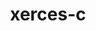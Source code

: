 ---
title: "xerces-c"
layout: cache
categories: [package, develop-2024-01-21]
meta: {"versions": ["3.2.4"], "compilers": ["gcc@=11.4.0", "gcc@=9.4.0"], "oss": ["ubuntu20.04", "ubuntu22.04"], "platforms": ["linux"], "targets": ["aarch64", "neoverse_v1", "ppc64le", "x86_64_v3"], "stacks": ["e4s", "e4s-aarch64", "e4s-neoverse_v1", "e4s-power", "e4s-rocm-external", "root"], "num_specs": 4, "num_specs_by_stack": {"e4s-neoverse_v1": 1, "root": 4, "e4s-power": 1, "e4s-rocm-external": 1, "e4s": 1, "e4s-aarch64": 1}}
spec_details: [{"hash": "uaoysxccui324ewypiw2i4ziyjrjmjv5", "compiler": "gcc@=11.4.0", "versions": ["3.2.4"], "os": "ubuntu20.04", "platform": "linux", "target": "neoverse_v1", "variants": ["build_system=autotools", "cxxstd=default", "netaccessor=curl", "transcoder=iconv"], "stacks": ["e4s-neoverse_v1", "root"], "size": "-", "tarball": "https://binaries.spack.io/develop-2024-01-21/build_cache/linux-ubuntu20.04-neoverse_v1/gcc-11.4.0/xerces-c-3.2.4/linux-ubuntu20.04-neoverse_v1-gcc-11.4.0-xerces-c-3.2.4-uaoysxccui324ewypiw2i4ziyjrjmjv5.spack"}, {"hash": "3g52opcjcp42apordl7bgicbu3pbd2jh", "compiler": "gcc@=9.4.0", "versions": ["3.2.4"], "os": "ubuntu20.04", "platform": "linux", "target": "ppc64le", "variants": ["build_system=autotools", "cxxstd=default", "netaccessor=curl", "transcoder=iconv"], "stacks": ["e4s-power", "root"], "size": "-", "tarball": "https://binaries.spack.io/develop-2024-01-21/build_cache/linux-ubuntu20.04-ppc64le/gcc-9.4.0/xerces-c-3.2.4/linux-ubuntu20.04-ppc64le-gcc-9.4.0-xerces-c-3.2.4-3g52opcjcp42apordl7bgicbu3pbd2jh.spack"}, {"hash": "asepz66nhe4rh4uwfonx2tsbrb4xo4og", "compiler": "gcc@=11.4.0", "versions": ["3.2.4"], "os": "ubuntu20.04", "platform": "linux", "target": "x86_64_v3", "variants": ["build_system=autotools", "cxxstd=default", "netaccessor=curl", "transcoder=iconv"], "stacks": ["e4s-rocm-external", "root", "e4s"], "size": "-", "tarball": "https://binaries.spack.io/develop-2024-01-21/build_cache/linux-ubuntu20.04-x86_64_v3/gcc-11.4.0/xerces-c-3.2.4/linux-ubuntu20.04-x86_64_v3-gcc-11.4.0-xerces-c-3.2.4-asepz66nhe4rh4uwfonx2tsbrb4xo4og.spack"}, {"hash": "miyfj5lherw2f6bkjj5g272sydzb4k3z", "compiler": "gcc@=11.4.0", "versions": ["3.2.4"], "os": "ubuntu22.04", "platform": "linux", "target": "aarch64", "variants": ["build_system=autotools", "cxxstd=default", "netaccessor=curl", "transcoder=iconv"], "stacks": ["root", "e4s-aarch64"], "size": "-", "tarball": "https://binaries.spack.io/develop-2024-01-21/build_cache/linux-ubuntu22.04-aarch64/gcc-11.4.0/xerces-c-3.2.4/linux-ubuntu22.04-aarch64-gcc-11.4.0-xerces-c-3.2.4-miyfj5lherw2f6bkjj5g272sydzb4k3z.spack"}]
---